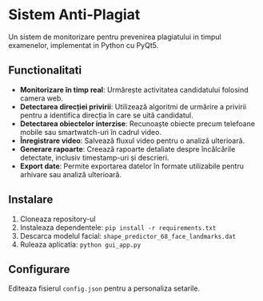 # Sistem Anti-Plagiat

Un sistem de monitorizare pentru prevenirea plagiatului in timpul examenelor, implementat in Python cu PyQt5.

## Functionalitati

- **Monitorizare în timp real**: Urmărește activitatea candidatului folosind camera web.
- **Detectarea direcției privirii**: Utilizează algoritmi de urmărire a privirii pentru a identifica direcția în care se uită candidatul.
- **Detectarea obiectelor interzise**: Recunoaște obiecte precum telefoane mobile sau smartwatch-uri în cadrul video.
- **Înregistrare video**: Salvează fluxul video pentru o analiză ulterioară.
- **Generare rapoarte**: Creează rapoarte detaliate despre încălcările detectate, inclusiv timestamp-uri și descrieri.
- **Export date**: Permite exportarea datelor în formate utilizabile pentru arhivare sau analiză ulterioară.

## Instalare

1. Cloneaza repository-ul
2. Instaleaza dependentele: `pip install -r requirements.txt`
3. Descarca modelul facial: `shape_predictor_68_face_landmarks.dat`
4. Ruleaza aplicatia: `python gui_app.py`

## Configurare

Editeaza fisierul `config.json` pentru a personaliza setarile.